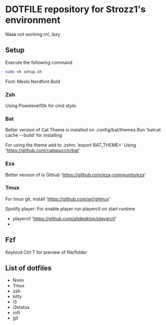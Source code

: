 # DOTFILE repository for Strozz1's environment
Naaa not working rn!, lazy

## Setup
Execute the following command 
```sh
sudo sh setup.sh
```

Font: Meslo Nerdfont Bold
### Zsh
Using Powelevel10k for cmd style.

### Bat
Better version of Cat
Theme is installed on .config/bat/themes
Run 'batcat cache --build' for installing

For using the theme add to .zshrc
'export BAT_THEME=<NAME>'
Using 'https://github.com/catppuccin/bat'

### Eza
Better version of ls
Github 'https://github.com/eza-community/eza'

### Tmux
For tmux git, install 'https://github.com/arl/gitmux'

Spotify player:
For enable player run playerctl on start runtime
- playerctl 'https://github.com/altdesktop/playerctl'
- 

## Fzf
Keybind Ctrl T for preview of file/folder


## List of dotfiles

- Nvim
- Tmux
- zsh
- kitty
- i3
- i3status
- rofi
- git



